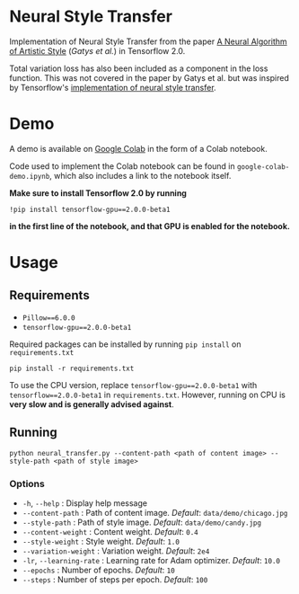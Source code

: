 # Neural Style Transfer
Implementation of Neural Style Transfer from the paper [A Neural Algorithm of Artistic Style](https://arxiv.org/abs/1508.06576) (_Gatys et al._) in Tensorflow 2.0.

Total variation loss has also been included as a component in the loss function. This was not covered in the paper by Gatys et al. but was inspired by Tensorflow's [implementation of neural style transfer](https://www.tensorflow.org/beta/tutorials/generative/style_transfer#total_variation_loss).

# Demo
A demo is available on [Google Colab](https://colab.research.google.com/github/kw01sg/neural-style-transfer/blob/google-colab/google-colab-demo.ipynb) in the form of a Colab notebook.

Code used to implement the Colab notebook can be found in `google-colab-demo.ipynb`, which also includes a link to the notebook itself.

__Make sure to install Tensorflow 2.0 by running__
```
!pip install tensorflow-gpu==2.0.0-beta1
```
__in the first line of the notebook, and that GPU is enabled for the notebook.__

# Usage
## Requirements
* `Pillow==6.0.0`
* `tensorflow-gpu==2.0.0-beta1`

Required packages can be installed by running `pip install` on `requirements.txt`
```
pip install -r requirements.txt
```

To use the CPU version, replace `tensorflow-gpu==2.0.0-beta1` with `tensorflow==2.0.0-beta1` in `requirements.txt`. However, running on CPU is __very slow and is generally advised against__.

## Running
```
python neural_transfer.py --content-path <path of content image> --style-path <path of style image>
```

### Options
* `-h`, `--help` : Display help message
* `--content-path` : Path of content image. _Default_: `data/demo/chicago.jpg`
* `--style-path` : Path of style image. _Default_: `data/demo/candy.jpg`
* `--content-weight` : Content weight. _Default_: `0.4`
* `--style-weight` : Style weight. _Default_: `1.0`
* `--variation-weight` : Variation weight. _Default_: `2e4`
* `-lr`, `--learning-rate` : Learning rate for Adam optimizer. _Default_: `10.0`
* `--epochs` : Number of epochs. _Default_: `10`
* `--steps` : Number of steps per epoch. _Default_: `100`
